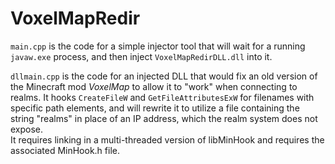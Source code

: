 # VoxelMapRedir

`main.cpp` is the code for a simple injector tool that will wait for a running `javaw.exe` process, and then inject `VoxelMapRedirDLL.dll` into it.

`dllmain.cpp` is the code for an injected DLL that would fix an old version of the Minecraft mod *VoxelMap* to allow it to "work" when connecting to realms. It hooks `CreateFileW` and `GetFileAttributesExW` for filenames with specific path elements, and will rewrite it to utilize a file containing the string "realms" in place of an IP address, which the realm system does not expose.  
It requires linking in a multi-threaded version of libMinHook and requires the associated MinHook.h file.


